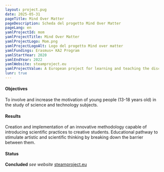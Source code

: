 ```yaml
---
layout: project.pug
date: 2025-05-31
pageTitle: Mind Over Matter
pageDescription: Scheda del progetto Mind Over Matter
pageLang: en
yamlProjectId: mom
yamlProjectTitle: Mind Over Matter
yamlProjectLogo: Mom.png
yamlProjectLogoAlt: Logo del progetto Mind over matter
yamlFundings: Erasmus+ KA2 Program
yamlStartYear: 2020
yamlEndYear: 2022
yamlWebsite: steamproject.eu
yamlProjectValue: A European project for learning and teaching the disciplines designated by this acronym (Science, Technology, Engineering and Mathematics). By integrating the arts into the project, the result is STEAM, where creativity and imagination become complementary tools to the study of scientific disciplines. 
lunr: true
---
```


#### Objectives

To involve and increase the motivation of young people (13-18 years old) in the study of science and technology subjects.


#### Results

Creation and implementation of an innovative methodology capable of introducing scientific practices to creative students. 
Educational pathway to stimulate artistic and scientific thinking by breaking down the barrier between them. 

#### Status

**Concluded**
*see website* [steamproject.eu](https://steamproject.eu/)